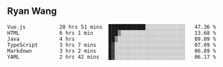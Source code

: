 ## Ryan Wang

<!--START_SECTION:waka-->

```text
Vue.js           20 hrs 51 mins  ████████████░░░░░░░░░░░░░   47.36 %
HTML             6 hrs 1 min     ███▒░░░░░░░░░░░░░░░░░░░░░   13.68 %
Java             4 hrs           ██▒░░░░░░░░░░░░░░░░░░░░░░   09.09 %
TypeScript       3 hrs 7 mins    █▓░░░░░░░░░░░░░░░░░░░░░░░   07.09 %
Markdown         3 hrs 2 mins    █▓░░░░░░░░░░░░░░░░░░░░░░░   06.89 %
YAML             2 hrs 42 mins   █▓░░░░░░░░░░░░░░░░░░░░░░░   06.17 %
```

<!--END_SECTION:waka-->
